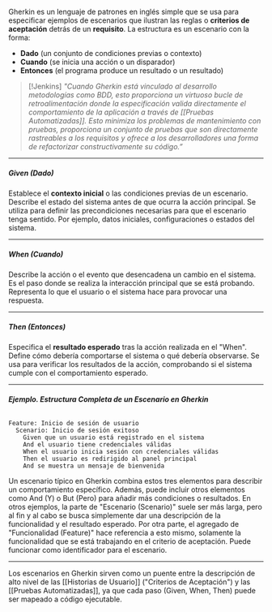 Gherkin es un lenguaje de patrones en inglés simple que se usa para especificar ejemplos de escenarios que ilustran las reglas o **criterios de aceptación** detrás de un **requisito**.
La estructura es un escenario con la forma: 
- **Dado** (un conjunto de condiciones previas o contexto)
- **Cuando** (se inicia una acción o un disparador) 
- **Entonces** (el programa produce un resultado o un resultado)

> [!Jenkins] 
> *"Cuando Gherkin está vinculado al desarrollo metodologías como BDD, esto proporciona un virtuoso bucle de retroalimentación donde la especificación valida directamente el comportamiento de la aplicación a través de [[Pruebas Automatizadas]]. Esto minimiza los problemas de mantenimiento con pruebas, proporciona un conjunto de pruebas que son directamente rastreables a los requisitos y ofrece a los desarrolladores una forma de refactorizar constructivamente su código.”*

****
##### **Given (Dado)**
Establece el **contexto inicial** o las condiciones previas de un escenario. Describe el estado del sistema antes de que ocurra la acción principal.
Se utiliza para definir las precondiciones necesarias para que el escenario tenga sentido. Por ejemplo, datos iniciales, configuraciones o estados del sistema.
****
##### **When (Cuando)**
Describe la acción o el evento que desencadena un cambio en el sistema. Es el paso donde se realiza la interacción principal que se está probando.
Representa lo que el usuario o el sistema hace para provocar una respuesta.
****
##### **Then (Entonces)**
Especifica el **resultado esperado** tras la acción realizada en el "When". Define cómo debería comportarse el sistema o qué debería observarse.
Se usa para verificar los resultados de la acción, comprobando si el sistema cumple con el comportamiento esperado.
****
###### **Ejemplo. Estructura Completa de un Escenario en Gherkin**
```gherkin
Feature: Inicio de sesión de usuario
  Scenario: Inicio de sesión exitoso
    Given que un usuario está registrado en el sistema
    And el usuario tiene credenciales válidas
    When el usuario inicia sesión con credenciales válidas
    Then el usuario es redirigido al panel principal
    And se muestra un mensaje de bienvenida
```
Un escenario típico en Gherkin combina estos tres elementos para describir un comportamiento específico. Además, puede incluir otros elementos como And (Y) o But (Pero) para añadir más condiciones o resultados.
En otros ejemplos, la parte de "Escenario (Scenario)" suele ser más larga, pero al fin y al cabo se busca simplemente dar una descripción de la funcionalidad y el resultado esperado. 
Por otra parte, el agregado de "Funcionalidad (Feature)" hace referencia a esto mismo, solamente la funcionalidad que se está trabajando en el criterio de aceptación. Puede funcionar como identificador para el escenario.
****
Los escenarios en Gherkin sirven como un puente entre la descripción de alto nivel de las [[Historias de Usuario]] ("Criterios de Aceptación") y las [[Pruebas Automatizadas]], ya que cada paso (Given, When, Then) puede ser mapeado a código ejecutable.